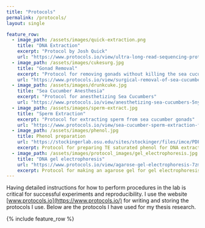 ```yaml
---
title: "Protocols"
permalink: /protocols/
layout: single

feature_row:
  - image_path: /assets/images/quick-extraction.png
    title: "DNA Extraction"
    excerpt: "Protocol by Josh Quick"
    url: "https://www.protocols.io/view/ultra-long-read-sequencing-protocol-for-rad004-mrxc57n"
  - image_path: /assets/images/cukesurg.jpg
    title: "Gonad Removal"
    excerpt: "Protocol for removing gonads without killing the sea cucumber"
    url: "https://www.protocols.io/view/surgical-removal-of-sea-cucumber-gonads-5pag5ie"
  - image_path: /assets/images/drunkcuke.jpg 
    title: "Sea Cucumber Anesthesia"
    excerpt: "Protocol for anesthetizing Sea Cucumbers"
    url: "https://www.protocols.io/view/anesthetizing-sea-cucumbers-5nyg5fw"
  - image_path: /assets/images/sperm-extract.jpg
    title: "Sperm Extraction"
    excerpt: "Protocol for extracting sperm from sea cucumber gonads"
    url: "https://www.protocols.io/view/sea-cucumber-sperm-extraction-from-gonads-5pbg5in"
  - image_path: /assets/images/phenol.jpg
    title: Phenol preparation
    url: "https://stockingerlab.osu.edu/sites/stockinger/files/imce/PDFs/Protocols/PhenolPrep.pdf"
    excerpt: Protocol for preparing TE saturated phenol for DNA extraction
  - image_path: /assets/images/protocol_images/gel_electrophoresis.jpg
    title: "DNA gel electrophoresis"
    url: "https://www.protocols.io/view/agarose-gel-electrophoresis-7zmhp46"
    excerpt: Protocol for making an agarose gel for gel electrophoresis of DNA
---
```


Having detailed instructions for how to perform procedures in the lab is critical for successful experiments and reproducibility. I use the website [www.protocols.io](https://www.protocols.io/) for writing and storing the protocols I use. Below are the protocols I have used for my thesis research.

{% include feature_row %}


